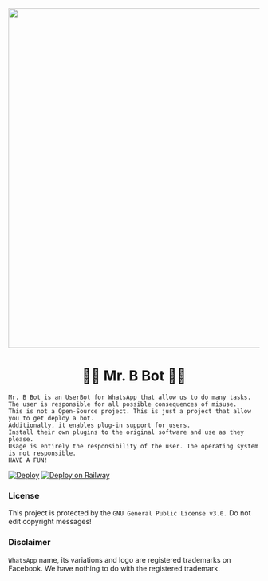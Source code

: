 <div align="center">
  <img src="![1fdc7be050ffb03cac9276a47e1b03d3](https://user-images.githubusercontent.com/91835740/136815614-5f6e034f-9f6e-44ab-8c67-b8a79e3a8ebc.jpg)" width="520" height="680">
  <h1>🤴💎 Mr. B Bot 💎🤴</h1>
</div>


```
Mr. B Bot is an UserBot for WhatsApp that allow us to do many tasks.
The user is responsible for all possible consequences of misuse.
This is not a Open-Source project. This is just a project that allow you to get deploy a bot.
Additionally, it enables plug-in support for users.
Install their own plugins to the original software and use as they please.
Usage is entirely the responsibility of the user. The operating system is not responsible.
HAVE A FUN!
```

[![Deploy](https://www.herokucdn.com/deploy/button.svg)](https://heroku.com/deploy?template=https://github.com/Bhargab-Medhi/whatsapp_bot)
[![Deploy on Railway](https://railway.app/button.svg)](https://railway.app/new/template?template=https%3A%2F%2Fgithub.com%2Fdebojit16mitra%2Fmywhatsappbot)


### License
This project is protected by the `GNU General Public License v3.0.`
Do not edit copyright messages!

### Disclaimer
`WhatsApp` name, its variations and logo are registered trademarks on Facebook. We have nothing to do with the registered trademark.
